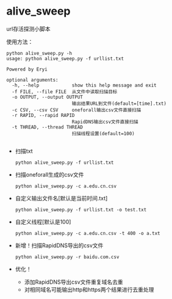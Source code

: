 # alive_sweep
url存活探测小脚本

使用方法：

```shell
python alive_sweep.py -h
usage: python alive_sweep.py -f urllist.txt

Powered by Eryi

optional arguments:
  -h, --help            show this help message and exit
  -f FILE, --file FILE  从文件中读取扫描目标
  -o OUTPUT, --output OUTPUT
                        输出结果URL到文件(default=[time].txt)
  -c CSV, --csv CSV     oneforall输出csv文件直接扫描
  -r RAPID, --rapid RAPID
                        RapidDNS输出csv文件直接扫描
  -t THREAD, --thread THREAD
                        扫描线程设置(default=100)


```



- 扫描txt

  ```shell
  python alive_sweep.py -f urllist.txt
  ```

- 扫描oneforall生成的csv文件

  ```shell
  python alive_sweep.py -c a.edu.cn.csv
  ```

- 自定义输出文件名[默认是当前时间.txt]

  ```shell
  python alive_sweep.py -f urllist.txt -o test.txt
  ```

- 自定义线程[默认是100]

  ```shell
  python alive_sweep.py -c a.edu.cn.csv -t 400 -o a.txt
  ```

- 新增！扫描RapidDNS导出的csv文件

  ```shell
  python alive_sweep.py -r baidu.com.csv 
  ```
  
- 优化！
  - 添加RapidDNS导出csv文件重复域名去重  
  - 对相同域名可能输出http和https两个结果进行去重处理
  
